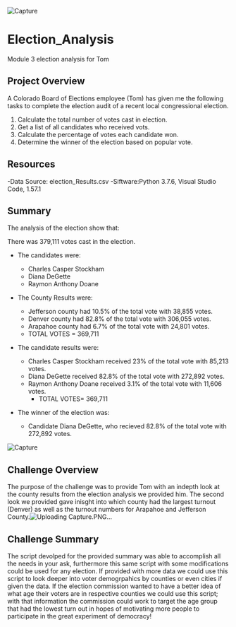 ![Capture](https://user-images.githubusercontent.com/79228491/124972507-1147df00-dff0-11eb-9a8f-437d641b4904.PNG)
# Election_Analysis
Module 3 election analysis for Tom 

## Project Overview
A Colorado Board of Elections employee (Tom) has given me the following tasks to complete the election audit of a recent local congressional election.

1. Calculate the total number of votes cast in election.
2. Get a list of all candidates who received vots.
3. Calculate the percentage of votes each candidate won.
4. Determine the winner of the election based on popular vote.

## Resources
-Data Source: election_Results.csv
-Siftware:Python 3.7.6, Visual Studio Code, 1.57.1

## Summary
The analysis of the election show that:

There was 379,111 votes cast in the election.

* The candidates were:
  * Charles Casper Stockham
  * Diana DeGette
  * Raymon Anthony Doane

* The County Results were:
  * Jefferson county had 10.5% of the total vote with 38,855 votes.
  * Denver county had 82.8% of the total vote with 306,055 votes.
  * Arapahoe county had 6.7% of the total vote with 24,801 votes.
   * TOTAL VOTES = 369,711


* The candidate results were:

  * Charles Casper Stockham received 23% of the total vote with 85,213 votes.
  * Diana DeGette received 82.8% of the total vote with 272,892 votes.
  * Raymon Anthony Doane received 3.1% of the total vote with 11,606 votes.
    * TOTAL VOTES= 369,711

* The winner of the election was:

  * Candidate Diana DeGette, who recieved 82.8% of the total vote with 272,892 votes.

![Capture](https://user-images.githubusercontent.com/79228491/124972543-1dcc3780-dff0-11eb-8bb1-e965c340210f.PNG)


## Challenge Overview
The purpose of the challenge was to provide Tom with an indepth look at the county results from the election analysis we provided him. The second look we provided gave inisght into which county had the largest turnout (Denver) as well as the turnout numbers for Arapahoe and Jefferson County.![Uploading Capture.PNG…]()


## Challenge Summary
The script devolped for the provided summary was able to accomplish all the needs in your ask, furthermore this same script with some modifications could be used for any election. If provided with more data we could use this script to look deeper into voter demogrpahics by counties or even cities if given the data. If the election commission wanted to have a better idea of what age their voters are in respective counties we could use this script; with that information the commission could work to target the age group that had the lowest turn out in hopes of motivating more people to participate in the great experiment of democracy!
